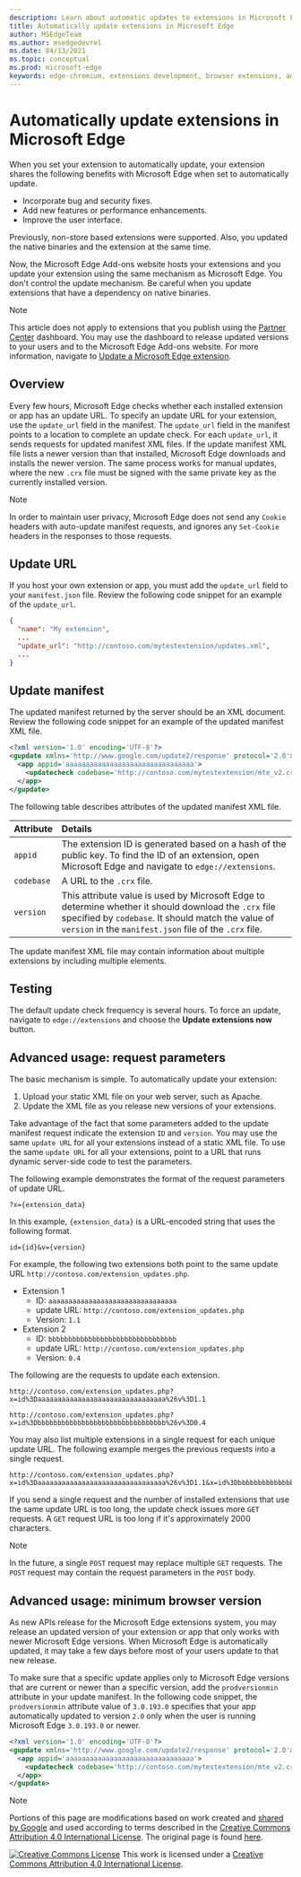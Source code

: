 ```yaml
---
description: Learn about automatic updates to extensions in Microsoft Edge
title: Automatically update extensions in Microsoft Edge
author: MSEdgeTeam
ms.author: msedgedevrel
ms.date: 04/13/2021
ms.topic: conceptual
ms.prod: microsoft-edge
keywords: edge-chromium, extensions development, browser extensions, add-ons, partner center, developer
---
```

<!-- Copyright A. W. Fuchs

   Licensed under the Apache License, Version 2.0 (the "License");
   you may not use this file except in compliance with the License.
   You may obtain a copy of the License at

       https://www.apache.org/licenses/LICENSE-2.0

   Unless required by applicable law or agreed to in writing, software
   distributed under the License is distributed on an "AS IS" BASIS,
   WITHOUT WARRANTIES OR CONDITIONS OF ANY KIND, either express or implied.
   See the License for the specific language governing permissions and
   limitations under the License.  -->
# Automatically update extensions in Microsoft Edge

When you set your extension to automatically update, your extension shares the following benefits with Microsoft Edge when set to automatically update.

*   Incorporate bug and security fixes.
*   Add new features or performance enhancements.
*   Improve the user interface.

Previously, non-store based extensions were supported.  Also, you updated the native binaries and the extension at the same time.

Now, the Microsoft Edge Add-ons website hosts your extensions and you update your extension using the same mechanism as Microsoft Edge.  You don't control the update mechanism.  Be careful when you update extensions that have a dependency on native binaries.

> [!NOTE]
> This article does not apply to extensions that you publish using the [Partner Center](https://partner.microsoft.com/dashboard/microsoftedge/public/login?ref=dd) dashboard.  You may use the dashboard to release updated versions to your users and to the Microsoft Edge Add-ons website.  For more information, navigate to [Update a Microsoft Edge extension](../publish/update-extension.md).


<!-- ====================================================================== -->
## Overview

Every few hours, Microsoft Edge checks whether each installed extension or app has an update URL.  To specify an update URL for your extension, use the `update_url` field in the manifest.  The `update_url` field in the manifest points to a location to complete an update check.  For each `update_url`, it sends requests for updated manifest XML files.  If the update manifest XML file lists a newer version than that installed, Microsoft Edge downloads and installs the newer version.  The same process works for manual updates, where the new `.crx` file must be signed with the same private key as the currently installed version.

> [!NOTE]
> In order to maintain user privacy, Microsoft Edge does not send any `Cookie` headers with auto-update manifest requests, and ignores any `Set-Cookie` headers in the responses to those requests.


<!-- ====================================================================== -->
## Update URL

If you host your own extension or app, you must add the `update_url` field to your `manifest.json` file.  Review the following code snippet for an example of the `update_url`.

```json
{
  "name": "My extension",
  ...
  "update_url": "http://contoso.com/mytestextension/updates.xml",
  ...
}
```


<!-- ====================================================================== -->
## Update manifest

The updated manifest returned by the server should be an XML document.  Review the following code snippet for an example of the updated manifest XML file.

```xml
<?xml version='1.0' encoding='UTF-8'?>
<gupdate xmlns='http://www.google.com/update2/response' protocol='2.0'>
  <app appid='aaaaaaaaaaaaaaaaaaaaaaaaaaaaaaaa'>
    <updatecheck codebase='http://contoso.com/mytestextension/mte_v2.crx' version='2.0' />
  </app>
</gupdate>
```

The following table describes attributes of the updated manifest XML file.

| Attribute | Details |
|:--- |:--- |
| `appid` | The extension ID is generated based on a hash of the public key.  To find the ID of an extension, open Microsoft Edge and navigate to `edge://extensions`. |
| `codebase` | A URL to the `.crx` file. |
| `version` | This attribute value is used by Microsoft Edge to determine whether it should download the `.crx` file specified by `codebase`.  It should match the value of `version` in the `manifest.json` file of the `.crx` file. |

The update manifest XML file may contain information about multiple extensions by including multiple elements.


<!-- ====================================================================== -->
## Testing

The default update check frequency is several hours.  To force an update, navigate to `edge://extensions` and choose the **Update extensions now** button.


<!-- ====================================================================== -->
## Advanced usage: request parameters

The basic mechanism is simple.  To automatically update your extension:

1.  Upload your static XML file on your web server, such as Apache.
1.  Update the XML file as you release new versions of your extensions.

Take advantage of the fact that some parameters added to the update manifest request indicate the extension `ID` and `version`.  You may use the same `update URL` for all your extensions instead of a static XML file.  To use the same `update URL` for all your extensions, point to a URL that runs dynamic server-side code to test the parameters.

The following example demonstrates the format of the request parameters of update URL.

```url
?x={extension_data}
```

In this example, `{extension_data}` is a URL-encoded string that uses the following format.

```url
id={id}&v={version}
```

For example, the following two extensions both point to the same update URL `http://contoso.com/extension_updates.php`.

*   Extension 1
    *   ID: `aaaaaaaaaaaaaaaaaaaaaaaaaaaaaaaa`
    *   update URL: `http://contoso.com/extension_updates.php`
    *   Version: `1.1`
*   Extension 2
    *   ID: `bbbbbbbbbbbbbbbbbbbbbbbbbbbbbbbb`
    *   update URL: `http://contoso.com/extension_updates.php`
    *   Version: `0.4`


The following are the requests to update each extension.

```https
http://contoso.com/extension_updates.php?x=id%3Daaaaaaaaaaaaaaaaaaaaaaaaaaaaaaaa%26v%3D1.1
```

```https
http://contoso.com/extension_updates.php?x=id%3Dbbbbbbbbbbbbbbbbbbbbbbbbbbbbbbbb%26v%3D0.4
```

You may also list multiple extensions in a single request for each unique update URL.  The following example merges the previous requests into a single request.

```https
http://contoso.com/extension_updates.php?x=id%3Daaaaaaaaaaaaaaaaaaaaaaaaaaaaaaaa%26v%3D1.1&x=id%3Dbbbbbbbbbbbbbbbbbbbbbbbbbbbbbbbb%26v%3D0.4
```

If you send a single request and the number of installed extensions that use the same update URL is too long, the update check issues more `GET` requests.  A `GET` request URL is too long if it's approximately 2000 characters.

> [!NOTE]
> In the future, a single `POST` request may replace multiple `GET` requests.  The `POST` request may contain the request parameters in the `POST` body.


<!-- ====================================================================== -->
## Advanced usage: minimum browser version

As new APIs release for the Microsoft Edge extensions system, you may release an updated version of your extension or app that only works with newer Microsoft Edge versions.  When Microsoft Edge is automatically updated, it may take a few days before most of your users update to that new release.

To make sure that a specific update applies only to Microsoft Edge versions that are current or newer than a specific version, add the `prodversionmin` attribute in your update manifest.  In the following code snippet, the `prodversionmin` attribute value of `3.0.193.0` specifies that your app automatically updated to version `2.0` only when the user is running Microsoft Edge `3.0.193.0` or newer.

```xml
<?xml version='1.0' encoding='UTF-8'?>
<gupdate xmlns='http://www.google.com/update2/response' protocol='2.0'>
  <app appid='aaaaaaaaaaaaaaaaaaaaaaaaaaaaaaaa'>
    <updatecheck codebase='http://contoso.com/mytestextension/mte_v2.crx' version='2.0' prodversionmin='3.0.193.0' />
  </app>
</gupdate>
```




> [!NOTE]
> Portions of this page are modifications based on work created and [shared by Google](https://developers.google.com/terms/site-policies) and used according to terms described in the [Creative Commons Attribution 4.0 International License](https://creativecommons.org/licenses/by/4.0).
> The original page is found [here](https://developer.chrome.com/docs/apps/autoupdate).

[![Creative Commons License](https://i.creativecommons.org/l/by/4.0/88x31.png)](https://creativecommons.org/licenses/by/4.0)
This work is licensed under a [Creative Commons Attribution 4.0 International License](https://creativecommons.org/licenses/by/4.0).
